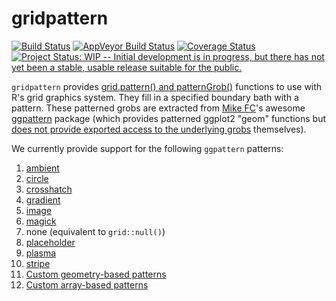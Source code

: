 # gridpattern

[![Build Status](https://travis-ci.org/trevorld/gridpattern.png?branch=main)](https://travis-ci.org/trevorld/gridpattern)
[![AppVeyor Build Status](https://ci.appveyor.com/api/projects/status/github/trevorld/gridpattern?branch=main&svg=true)](https://ci.appveyor.com/project/trevorld/gridpattern)
[![Coverage Status](https://img.shields.io/codecov/c/github/trevorld/gridpattern.svg)](https://codecov.io/github/trevorld/gridpattern?branch=main)
[![Project Status: WIP -- Initial development is in progress, but there has not yet been a stable, usable release suitable for the public.](https://www.repostatus.org/badges/latest/wip.svg)](https://www.repostatus.org/#wip)

`gridpattern` provides [grid.pattern() and
patternGrob()](http://trevorldavis.com/R/gridpattern/dev/reference/grid.pattern.html)
functions to use with R\'s grid graphics system. They fill in a
specified boundary bath with a pattern. These patterned grobs are
extracted from [Mike FC](https://github.com/coolbutuseless)\'s awesome
[ggpattern](https://github.com/coolbutuseless/ggpattern) package (which
provides patterned ggplot2 \"geom\" functions but [does not provide
exported access to the underlying
grobs](https://github.com/coolbutuseless/ggpattern/issues/11)
themselves).

We currently provide support for the following `ggpattern` patterns:

1.  [ambient](https://trevorldavis.com/R/gridpattern/dev/reference/grid.pattern_ambient.html)
2.  [circle](https://trevorldavis.com/R/gridpattern/dev/reference/grid.pattern_circle.html)
3.  [crosshatch](https://trevorldavis.com/R/gridpattern/dev/reference/grid.pattern_crosshatch.html)
4.  [gradient](https://trevorldavis.com/R/gridpattern/dev/reference/grid.pattern_gradient.html)
5.  [image](https://trevorldavis.com/R/gridpattern/dev/reference/grid.pattern_image.html)
6.  [magick](https://trevorldavis.com/R/gridpattern/dev/reference/grid.pattern_magick.html)
7.  none (equivalent to `grid::null()`)
8.  [placeholder](https://trevorldavis.com/R/gridpattern/dev/reference/grid.pattern_placeholder.html)
9.  [plasma](https://trevorldavis.com/R/gridpattern/dev/reference/grid.pattern_plasma.html)
10. [stripe](https://trevorldavis.com/R/gridpattern/dev/reference/grid.pattern_stripe.html)
11. [Custom geometry-based
    patterns](https://coolbutuseless.github.io/package/ggpattern/articles/developing-patterns-2.html)
12. [Custom array-based
    patterns](https://coolbutuseless.github.io/package/ggpattern/articles/developing-patterns-3.html)
